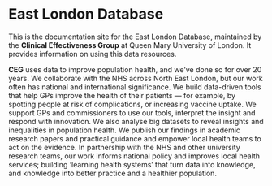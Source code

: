 # **East London Database**
This is the documentation site for the East London Database, maintained by the **Clinical Effectiveness Group** at Queen Mary University of London. It provides information on using this data resources.

**CEG** uses data to improve population health, and we’ve done so for over 20 years. We collaborate with the NHS across North East London, but our work often has national and international significance.  We build data-driven tools that help GPs improve the health of their patients — for example, by spotting people at risk of complications, or increasing vaccine uptake. We support GPs and commissioners to use our tools, interpret the insight and respond with innovation. We also analyse big datasets to reveal insights and inequalities in population health. We publish our findings in academic research papers and practical guidance and empower local health teams to act on the evidence. In partnership with the NHS and other university research teams, our work informs national policy and improves local health services; building ‘learning health systems’ that turn data into knowledge, and knowledge into better practice and a healthier population.


